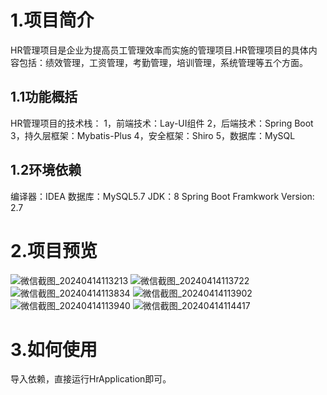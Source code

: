 # 1.项目简介
HR管理项目是企业为提高员工管理效率而实施的管理项目.HR管理项目的具体内容包括：绩效管理，工资管理，考勤管理，培训管理，系统管理等五个方面。

## 1.1功能概括
HR管理项目的技术栈：
1，前端技术：Lay-UI组件
2，后端技术：Spring Boot
3，持久层框架：Mybatis-Plus
4，安全框架：Shiro
5，数据库：MySQL

## 1.2环境依赖
编译器：IDEA
数据库：MySQL5.7
JDK：8
Spring Boot Framkwork Version: 2.7

# 2.项目预览
![微信截图_20240414113213](https://github.com/rdyvuugkgkkffu/HR-Project/assets/130521635/2b81daad-bb89-4853-ad20-2673798a136c)
![微信截图_20240414113722](https://github.com/rdyvuugkgkkffu/HR-Project/assets/130521635/90532aab-d357-4e64-8880-d5d82384d280)
![微信截图_20240414113834](https://github.com/rdyvuugkgkkffu/HR-Project/assets/130521635/0809905c-f779-4e9c-af32-a0e7369bec33)
![微信截图_20240414113902](https://github.com/rdyvuugkgkkffu/HR-Project/assets/130521635/d83bd6c0-a08a-42d5-88b7-2ea28b41d0f6)
![微信截图_20240414113940](https://github.com/rdyvuugkgkkffu/HR-Project/assets/130521635/00698d0c-947f-4582-bc00-586436fcb5a7)
![微信截图_20240414114417](https://github.com/rdyvuugkgkkffu/HR-Project/assets/130521635/4de678c6-2b1a-42d1-b43f-1bbcd93bcd93)


# 3.如何使用
导入依赖，直接运行HrApplication即可。

